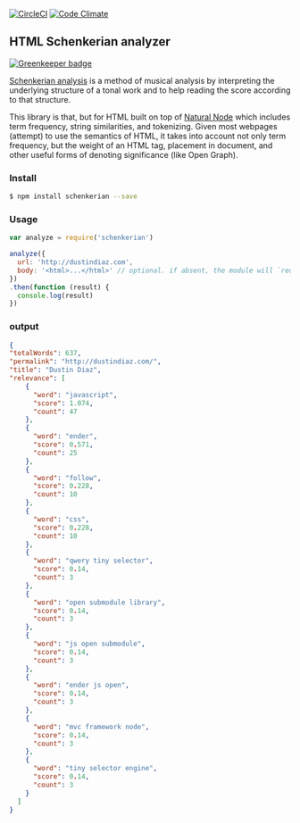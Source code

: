 [![CircleCI](https://circleci.com/gh/mix/schenkerian.svg?style=svg)](https://circleci.com/gh/mix/schenkerian)
[![Code Climate](https://codeclimate.com/repos/561d4f47e30ba05237000817/badges/5647015a9134d2527d3b/gpa.svg)](https://codeclimate.com/repos/561d4f47e30ba05237000817/feed)

## HTML Schenkerian analyzer

[![Greenkeeper badge](https://badges.greenkeeper.io/mix/schenkerian.svg)](https://greenkeeper.io/)

[Schenkerian analysis](http://en.wikipedia.org/wiki/Schenkerian_analysis) is a method of musical analysis by interpreting the underlying structure of a tonal work and to help reading the score according to that structure.

This library is that, but for HTML built on top of [Natural Node](https://github.com/NaturalNode/natural) which includes term frequency, string similarities, and tokenizing. Given most webpages (attempt) to use the semantics of HTML, it takes into account not only term frequency, but the weight of an HTML tag, placement in document, and other useful forms of denoting significance (like Open Graph).

### Install

``` sh
$ npm install schenkerian --save
```

### Usage

``` js
var analyze = require('schenkerian')

analyze({
  url: 'http://dustindiaz.com',
  body: '<html>...</html>' // optional. if absent, the module will `request` the given webpage
})
.then(function (result) {
  console.log(result)
})
```

### output
``` json
{
"totalWords": 637,
"permalink": "http://dustindiaz.com/",
"title": "Dustin Diaz",
"relevance": [
    {
      "word": "javascript",
      "score": 1.074,
      "count": 47
    },
    {
      "word": "ender",
      "score": 0.571,
      "count": 25
    },
    {
      "word": "follow",
      "score": 0.228,
      "count": 10
    },
    {
      "word": "css",
      "score": 0.228,
      "count": 10
    },
    {
      "word": "qwery tiny selector",
      "score": 0.14,
      "count": 3
    },
    {
      "word": "open submodule library",
      "score": 0.14,
      "count": 3
    },
    {
      "word": "js open submodule",
      "score": 0.14,
      "count": 3
    },
    {
      "word": "ender js open",
      "score": 0.14,
      "count": 3
    },
    {
      "word": "mvc framework node",
      "score": 0.14,
      "count": 3
    },
    {
      "word": "tiny selector engine",
      "score": 0.14,
      "count": 3
    }
  ]
}
```
